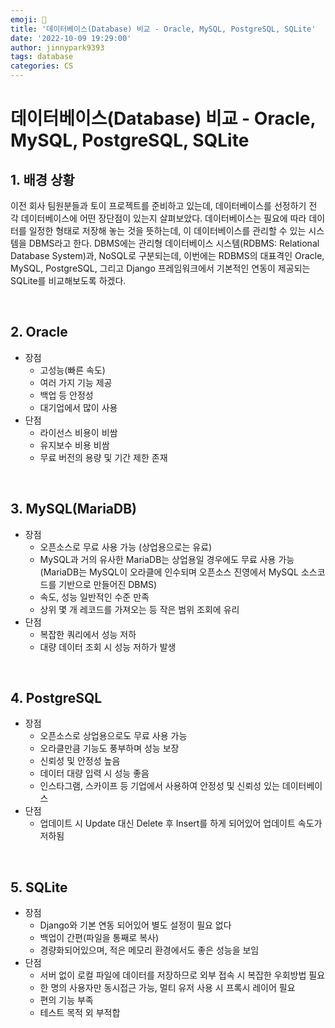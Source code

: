 ```yaml
---
emoji: 💫
title: '데이터베이스(Database) 비교 - Oracle, MySQL, PostgreSQL, SQLite'
date: '2022-10-09 19:29:00'
author: jinnypark9393
tags: database
categories: CS
---
```


# 데이터베이스(Database) 비교 - Oracle, MySQL, PostgreSQL, SQLite

## 1. 배경 상황

이전 회사 팀원분들과 토이 프로젝트를 준비하고 있는데, 데이터베이스를 선정하기 전 각 데이터베이스에 어떤 장단점이 있는지 살펴보았다. 데이터베이스는 필요에 따라 데이터를 일정한 형태로 저장해 놓는 것을 뜻하는데, 이 데이터베이스를 관리할 수 있는 시스템을 DBMS라고 한다. DBMS에는 관리형 데이터베이스 시스템(RDBMS: Relational Database System)과, NoSQL로 구분되는데, 이번에는 RDBMS의 대표격인 Oracle, MySQL, PostgreSQL, 그리고 Django 프레임워크에서 기본적인 연동이 제공되는 SQLite를 비교해보도록 하겠다.

<br/>

## 2. Oracle

- 장점
    - 고성능(빠른 속도)
    - 여러 가지 기능 제공
    - 백업 등 안정성
    - 대기업에서 많이 사용
- 단점
    - 라이선스 비용이 비쌈
    - 유지보수 비용 비쌈
    - 무료 버전의 용량 및 기간 제한 존재

<br/>

## 3. MySQL(MariaDB)

- 장점
    - 오픈소스로 무료 사용 가능 (상업용으로는 유료)
    - MySQL과 거의 유사한 MariaDB는 상업용일 경우에도 무료 사용 가능(MariaDB는 MySQL이 오라클에 인수되며 오픈소스 진영에서 MySQL 소스코드를 기반으로 만들어진 DBMS)
    - 속도, 성능 일반적인 수준 만족
    - 상위 몇 개 레코드를 가져오는 등 작은 범위 조회에 유리
- 단점
    - 복잡한 쿼리에서 성능 저하
    - 대량 데이터 조회 시 성능 저하가 발생

<br/>

## 4. PostgreSQL

- 장점
    - 오픈소스로 상업용으로도 무료 사용 가능
    - 오라클만큼 기능도 풍부하며 성능 보장
    - 신뢰성 및 안정성 높음
    - 데이터 대량 입력 시 성능 좋음
    - 인스타그램, 스카이프 등 기업에서 사용하여 안정성 및 신뢰성 있는 데이터베이스
- 단점
    - 업데이트 시 Update 대신 Delete 후 Insert를 하게 되어있어 업데이트 속도가 저하됨

<br/>

## 5. SQLite

- 장점
    - Django와 기본 연동 되어있어 별도 설정이 필요 없다
    - 백업이 간편(파일을 통째로 복사)
    - 경량화되어있으며, 적은 메모리 환경에서도 좋은 성능을 보임
- 단점
    - 서버 없이 로컬 파일에 데이터를 저장하므로 외부 접속 시 복잡한 우회방법 필요
    - 한 명의 사용자만 동시접근 가능, 멀티 유저 사용 시 프록시 레이어 필요
    - 편의 기능 부족
    - 테스트 목적 외 부적합

<br/>